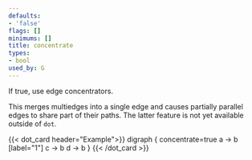 ```yaml
---
defaults:
- 'false'
flags: []
minimums: []
title: concentrate
types:
- bool
used_by: G
---
```

If true, use edge concentrators.

This merges multiedges into a single edge and causes partially parallel
edges to share part of their paths. The latter feature is not yet available
outside of `dot`.

{{< dot_card header="Example">}}
digraph {
    concentrate=true
    a -> b [label="1"]
    c -> b
    d -> b
}
{{< /dot_card >}}
